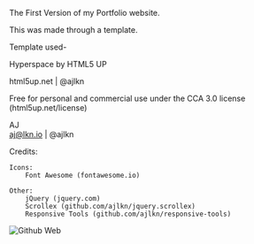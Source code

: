 The First Version of my Portfolio website.

This was made through a template.

Template used-

Hyperspace by HTML5 UP

html5up.net | @ajlkn

Free for personal and commercial use under the CCA 3.0 license (html5up.net/license)


AJ </br>
aj@lkn.io | @ajlkn


Credits:

	Icons:
		Font Awesome (fontawesome.io)

	Other:
		jQuery (jquery.com)
		Scrollex (github.com/ajlkn/jquery.scrollex)
		Responsive Tools (github.com/ajlkn/responsive-tools)
		

![Github Web](https://user-images.githubusercontent.com/85930567/166636610-1b5c7f52-f146-43dc-b120-950d1fea14bf.png)
